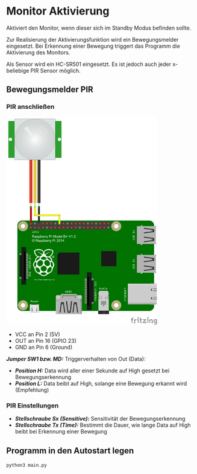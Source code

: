 # Monitor Aktivierung
Aktiviert den Monitor, wenn dieser sich im Standby Modus befinden sollte.

Zur Realisierung der Aktivierungsfunktion wird ein Bewegungsmelder eingesetzt. Bei Erkennung einer Bewegung triggert das Programm die Aktivierung des Monitors.

Als Sensor wird ein HC-SR501 eingesetzt. Es ist jedoch auch jeder x-beliebige PIR Sensor möglich.

## Bewegungsmelder PIR

### PIR anschließen

<img src="pir.png" alt="Verdrahtung" width="400px">

- VCC an Pin 2 (5V)
- OUT an Pin 16 (GPIO 23)
- GND an Pin 6 (Ground)

***Jumper SW1 bzw. MD:*** Triggerverhalten von Out (Data):
- ***Position H:*** Data wird aller einer Sekunde auf High gesetzt bei Bewegungserkennung
- ***Position L:*** Data beibt auf High, solange eine Bewegung erkannt wird (Empfehlung)

### PIR Einstellungen
- ***Stellschraube Sx (Sensitive):*** Sensitivität der Bewegungserkennung
- ***Stellschraube Tx (Time):*** Bestimmt die Dauer, wie lange Data auf High beibt bei Erkennung einer Bewegung

## Programm in den Autostart legen
```
python3 main.py
```
